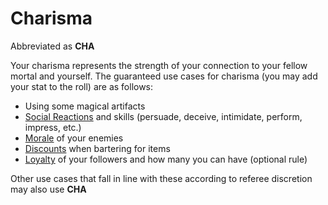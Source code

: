 # Charisma

Abbreviated as **CHA**

Your charisma represents the strength of your connection to your fellow mortal and yourself.
The guaranteed use cases for charisma (you may add your stat to the roll) are as follows:

- Using some magical artifacts
- [Social Reactions](../../Social%20Systems/Social%20Reactions.md) and skills (persuade, deceive, intimidate, perform, impress, etc.)
- [Morale](../../Social%20Systems/Morale%20System.md) of your enemies
- [Discounts](../../Referee%20Specific/Economy/Discounts.md) when bartering for items
- [Loyalty](../../Social%20Systems/Loyalty%20System.md) of your followers and how many you can have (optional rule)

Other use cases that fall in line with these according to referee discretion may also use **CHA**